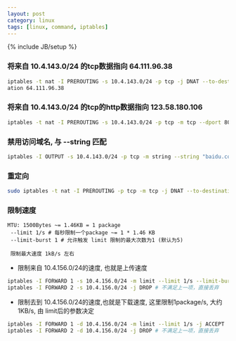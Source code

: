 ```yaml
---
layout: post
category: linux
tags: [linux, command, iptables]
---
```

{% include JB/setup %}

### 将来自 10.4.143.0/24 的tcp数据指向 64.111.96.38
```bash
iptables -t nat -I PREROUTING -s 10.4.143.0/24 -p tcp -j DNAT --to-destin
ation 64.111.96.38
```

### 将来自 10.4.143.0/24 的tcp的http数据指向 123.58.180.106
```bash
iptables -t nat -I PREROUTING -s 10.4.143.0/24 -p tcp -m tcp --dport 80 -j DNAT --to-destination 123.58.180.106
```

### 禁用访问域名, 与 --string 匹配
```bash
iptables -I OUTPUT -s 10.4.143.0/24 -p tcp -m string --string "baidu.com" --algo bm -j DROP
```

### 重定向
```bash
sudo iptables -t nat -I PREROUTING -p tcp -m tcp -j DNAT --to-destination 204.79.197.200
```

### 限制速度
```
MTU: 1500Bytes ~= 1.46KB = 1 package
 --limit 1/s # 每秒限制一个package ~= 1 * 1.46 KB
 --limit-burst 1 # 允许触发 limit 限制的最大次数为1 (默认为5)

 限制最大速度 1kB/s 左右
```

* 限制来自 10.4.156.0/24的速度, 也就是上传速度

```bash
iptables -I FORWARD 1 -s 10.4.156.0/24 -m limit --limit 1/s --limit-burst 1 -j ACCEPT
iptables -I FORWARD 2 -s 10.4.156.0/24 -j DROP # 不满足上一项，直接丢弃
```

* 限制去到 10.4.156.0/24的速度,也就是下载速度, 
  这里限制1package/s, 大约1KB/s, 由 limit后的参数决定
  
```bash
iptables -I FORWARD 1 -d 10.4.156.0/24 -m limit --limit 1/s -j ACCEPT
iptables -I FORWARD 2 -d 10.4.156.0/24 -j DROP # 不满足上一项，直接丢弃
```
